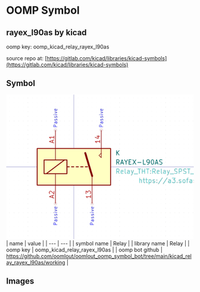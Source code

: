 # OOMP Symbol  
## rayex_l90as  by kicad  
  
oomp key: oomp_kicad_relay_rayex_l90as  
  
source repo at: [https://gitlab.com/kicad/libraries/kicad-symbols](https://gitlab.com/kicad/libraries/kicad-symbols)  
## Symbol  
  
[![working.png](working_600.png)](working.png)  
| name | value | 
| --- | --- | 
| symbol name | Relay | 
| library name | Relay | 
| oomp key | oomp_kicad_relay_rayex_l90as | 
| oomp bot github | https://github.com/oomlout/oomlout_oomp_symbol_bot/tree/main/kicad_relay_rayex_l90as/working | 
## Images  
